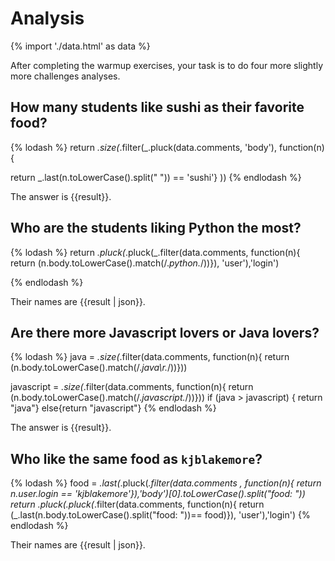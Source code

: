 # Analysis

{% import './data.html' as data %}

After completing the warmup exercises, your task is to do four more slightly
more challenges analyses.

## How many students like sushi as their favorite food?

{% lodash %}
return  _.size(_.filter(_.pluck(data.comments, 'body'), function(n){

return _.last(n.toLowerCase().split(" ")) == 'sushi'}
	))
{% endlodash %}

The answer is {{result}}.

## Who are the students liking Python the most?

{% lodash %}
return _.pluck(_.pluck(_.filter(data.comments, function(n){
return (n.body.toLowerCase().match(/.*python.*/))}), 'user'),'login')
	
{% endlodash %}

Their names are {{result | json}}.

## Are there more Javascript lovers or Java lovers?

{% lodash %}
java =  _.size(_.filter(data.comments, function(n){
return (n.body.toLowerCase().match(/.*java\r\.*/))}))

javascript =  _.size(_.filter(data.comments, function(n){
return (n.body.toLowerCase().match(/.*javascript.*/))}))
if (java > javascript) { return "java"}
else{return "javascript"}
{% endlodash %}

The answer is {{result}}.

## Who like the same food as `kjblakemore`?

{% lodash %}
food = _.last(_.pluck(_.filter(data.comments , function(n){ return n.user.login == 'kjblakemore'}),'body')[0].toLowerCase().split("food: "))
return _.pluck(_.pluck(_.filter(data.comments, function(n){
return (_.last(n.body.toLowerCase().split("food: "))== food)}), 'user'),'login')
{% endlodash %}
  
Their names are {{result | json}}.
